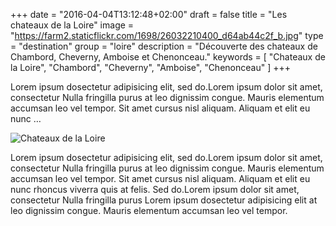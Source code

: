 +++
date = "2016-04-04T13:12:48+02:00"
draft = false
title = "Les chateaux de la Loire"
image = "https://farm2.staticflickr.com/1698/26032210400_d64ab44c2f_b.jpg"
type = "destination"
group = "loire"
description = "Découverte des chateaux de Chambord, Cheverny, Amboise et Chenonceau."
keywords = [
	"Chateaux de la Loire",
	"Chambord",
	"Cheverny",
	"Amboise",
	"Chenonceau"
	]
+++

Lorem ipsum dosectetur adipisicing elit, sed do.Lorem ipsum dolor sit amet, consectetur Nulla fringilla purus at leo dignissim congue. Mauris elementum accumsan leo vel tempor. Sit amet cursus nisl aliquam. Aliquam et elit eu nunc …


![Chateaux de la Loire](https://farm2.staticflickr.com/1698/26032210400_d64ab44c2f_b.jpg)


Lorem ipsum dosectetur adipisicing elit, sed do.Lorem ipsum dolor sit amet, consectetur Nulla fringilla purus at leo dignissim congue. Mauris elementum accumsan leo vel tempor. Sit amet cursus nisl aliquam. Aliquam et elit eu nunc rhoncus viverra quis at felis. Sed do.Lorem ipsum dolor sit amet, consectetur Nulla fringilla purus Lorem ipsum dosectetur adipisicing elit at leo dignissim congue. Mauris elementum accumsan leo vel tempor.